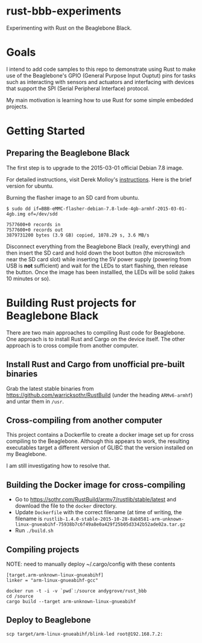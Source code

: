 # rust-bbb-experiments

Experimenting with Rust on the Beaglebone Black. 

# Goals

I intend to add code samples to this repo to demonstrate using Rust to make use of the Beaglebone's GPIO (General Purpose Input Ouptut) pins for tasks such as interacting with sensors and actuators and interfacing with devices that support the SPI (Serial Peripheral Interface) protocol.

My main motivation is learning how to use Rust for some simple embedded projects.

# Getting Started

## Preparing the Beaglebone Black

The first step is to upgrade to the 2015-03-01 official Debian 7.8 image.

For detailed instructions, visit Derek Molloy's [instructions](http://derekmolloy.ie/write-a-new-image-to-the-beaglebone-black/). Here is the brief version for ubuntu.

Burning the flasher image to an SD card from ubuntu.

```
$ sudo dd if=BBB-eMMC-flasher-debian-7.8-lxde-4gb-armhf-2015-03-01-4gb.img of=/dev/sdd

7577600+0 records in
7577600+0 records out
3879731200 bytes (3.9 GB) copied, 1078.29 s, 3.6 MB/s
```

Disconnect everything from the Beaglebone Black (really, everything) and then insert the SD card and hold down the boot button (the microswitch near the SD card slot) while inserting the 5V power supply (powering from USB is **not** sufficient) and wait for the LEDs to start flashing, then release the button. Once the image has been installled, the LEDs will be solid (takes 10 minutes or so).

# Building Rust projects for Beaglebone Black

There are two main approaches to compiling Rust code for Beaglebone. One approach is to install Rust and Cargo on the device itself. The other approach is to cross compile from another computer.

## Install Rust and Cargo from unofficial pre-built binaries

Grab the latest stable binaries from https://github.com/warricksothr/RustBuild (under the heading `ARMv6-armhf`) and untar them in `/usr`.


## Cross-compiling from another computer

This project contains a Dockerfile to create a docker image set up for cross compiling to the Beaglebone. Although this appears to work, the resulting executables target a different version of GLIBC that the version installed on my Beaglebone.

I am still investigating how to resolve that.

## Building the Docker image for cross-compiling

- Go to https://sothr.com/RustBuild/armv7/rustlib/stable/latest and download the file to the `docker` directory.
- Update `Dockerfile` with the correct filename (at time of writing, the filename is `rustlib-1.4.0-stable-2015-10-28-8ab8581-arm-unknown-linux-gnueabihf-75938b7c6f49a8e0a429f25b05d3342b52ade02a.tar.gz`
- Run `./build.sh`

## Compiling projects

NOTE: need to manually deploy ~/.cargo/config with these contents

```
[target.arm-unknown-linux-gnueabihf]
linker = "arm-linux-gnueabihf-gcc"
```

```
docker run -t -i -v `pwd`:/source andygrove/rust_bbb
cd /source
cargo build --target arm-unknown-linux-gnueabihf
```

## Deploy to Beaglebone

```
scp target/arm-linux-gnueabihf/blink-led root@192.168.7.2:
```
